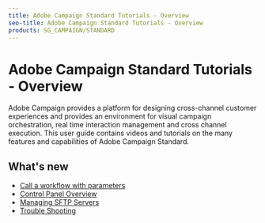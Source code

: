 ```yaml
---
title: Adobe Campaign Standard Tutorials - Overview
seo-title: Adobe Campaign Standard Tutorials - Overview
products: SG_CAMPAIGN/STANDARD
---
```


# Adobe Campaign Standard Tutorials - Overview 

Adobe Campaign provides a platform for designing cross-channel customer experiences and provides an environment for visual campaign orchestration, real time interaction management and cross channel execution. This user guide contains videos and tutorials on the many features and capabilities of Adobe Campaign Standard.

## What's new

* [Call a workflow with parameters](/help/acs/managing-processes-and-data/external-signal-activity.md)
* [Control Panel Overview](/help/acs/administrating/control-panel/control-panel-overview.md)
* [Managing SFTP Servers](/help/acs/administrating/control-panel/cp-managing-sftp-servers.md)
* [Trouble Shooting](/help/acs/administrating/control-panel/cp-trouble-shooting.md)
